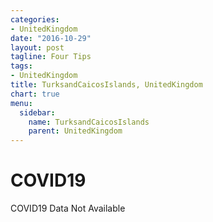 ```yaml
---
categories:
- UnitedKingdom
date: "2016-10-29"
layout: post
tagline: Four Tips
tags:
- UnitedKingdom
title: TurksandCaicosIslands, UnitedKingdom
chart: true
menu:
  sidebar:
    name: TurksandCaicosIslands
    parent: UnitedKingdom
---
```



# COVID19
COVID19 Data Not Available
